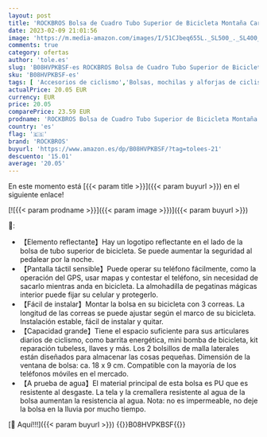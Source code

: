 ```yaml
---
layout: post
title: 'ROCKBROS Bolsa de Cuadro Tubo Superior de Bicicleta Montaña Carretera MTB con Pantalla Táctil para Móvil iPhone 11 XS MAX XR 8 7 Plus'
date: 2023-02-09 21:01:56
image: 'https://m.media-amazon.com/images/I/51CJbeq655L._SL500_._SL400_.jpg'
comments: true
category: ofertas
author: 'tole.es'
slug: 'B08HVPKBSF-es ROCKBROS Bolsa de Cuadro Tubo Superior de Bicicleta...'
sku: 'B08HVPKBSF-es'
tags: [ 'Accesorios de ciclismo','Bolsas, mochilas y alforjas de ciclismo','Ciclismo','Deportes y aire libre','Portabicicletas','Ropa y equipo para deportes','iphone','rockbros','🇪🇸', ]
actualPrice: 20.05 EUR
currency: EUR
price: 20.05
comparePrice: 23.59 EUR
prodname: 'ROCKBROS Bolsa de Cuadro Tubo Superior de Bicicleta Montaña Carretera MTB con Pantalla Táctil para Móvil iPhone 11 XS MAX XR 8 7 Plus'
country: 'es'
flag: '🇪🇸'
brand: 'ROCKBROS'
buyurl: 'https://www.amazon.es/dp/B08HVPKBSF/?tag=tolees-21'
descuento: '15.01'
average: '20.05'
---
```


En este momento está [{{< param title >}}]({{< param buyurl >}}) en el siguiente enlace!

[![{{< param prodname >}}]({{< param image >}})]({{< param buyurl >}})

🔎:

- 【Elemento reflectante】Hay un logotipo reflectante en el lado de la bolsa de tubo superior de bicicleta. Se puede aumentar la seguridad al pedalear por la noche.
- 【Pantalla táctil sensible】Puede operar su teléfono fácilmente, como la operación del GPS, usar mapas y contestar el teléfono, sin necesidad de sacarlo mientras anda en bicicleta. La almohadilla de pegatinas mágicas interior puede fijar su celular y protegerlo.
- 【Fácil de instalar】Montar la bolsa en su bicicleta con 3 correas. La longitud de las correas se puede ajustar según el marco de su bicicleta. Instalación estable, fácil de instalar y quitar.
- 【Capacidad grande】Tiene el espacio suficiente para sus articulares diarios de ciclismo, como barrita energética, mini bomba de bicicleta, kit reparación tubeless, llaves y más. Los 2 bolsillos de malla laterales están diseñados para almacenar las cosas pequeñas. Dimensión de la ventana de bolsa: ca. 18 x 9 cm. Compatible con la mayoría de los teléfonos móviles en el mercado.
- 【A prueba de agua】El material principal de esta bolsa es PU que es resistente al desgaste. La tela y la cremallera resistente al agua de la bolsa aumentan la resistencia al agua. Nota: no es impermeable, no deje la bolsa en la lluvia por mucho tiempo.

[🛒 Aquí!!!]({{< param buyurl >}})
{{<world>}}B08HVPKBSF{{</world>}}
